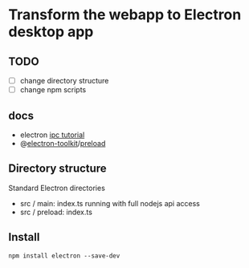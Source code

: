 # Transform the webapp to Electron desktop app

## TODO


- [ ] change directory structure
- [ ] change npm scripts

## docs

* electron [ipc tutorial](https://www.electronjs.org/docs/latest/tutorial/ipc)
* @[electron-toolkit](https://github.com/alex8088/electron-toolkit)/[preload](https://github.com/alex8088/electron-toolkit/tree/master/packages/preload)

## Directory structure

Standard Electron directories

* src / main: index.ts running with full nodejs api access
* src / preload: index.ts

## Install

`npm install electron --save-dev`
